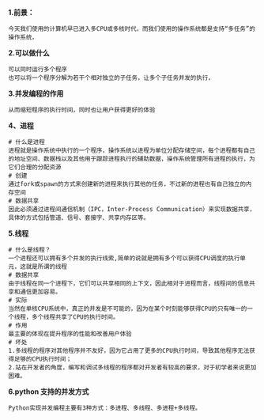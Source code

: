 **1.前景：**

```
今天我们使用的计算机早已进入多CPU或多核时代，而我们使用的操作系统都是支持“多任务”的操作系统，
```

**2.可以做什么**

```
可以同时运行多个程序
也可以将一个程序分解为若干个相对独立的子任务，让多个子任务并发的执行，
```

**3.并发编程的作用**

```
从而缩短程序的执行时间，同时也让用户获得更好的体验
```

**4、进程**

```
# 什么是进程
进程就是操作系统中执行的一个程序，操作系统以进程为单位分配存储空间，每个进程都有自己的地址空间、数据栈以及其他用于跟踪进程执行的辅助数据，操作系统管理所有进程的执行，为它们合理的分配资源
# 创建
通过fork或spawn的方式来创建新的进程来执行其他的任务，不过新的进程也有自己独立的内存空间
# 数据共享
因此必须通过进程间通信机制（IPC，Inter-Process Communication）来实现数据共享，具体的方式包括管道、信号、套接字、共享内存区等。
```

**5.线程**

```
# 什么是线程？
一个进程还可以拥有多个并发的执行线索,简单的说就是拥有多个可以获得CPU调度的执行单元，这就是所谓的线程
# 数据共享
由于线程在同一个进程下，它们可以共享相同的上下文，因此相对于进程而言，线程间的信息共享和通信更加容易。
# 实际
当然在单核CPU系统中，真正的并发是不可能的，因为在某个时刻能够获得CPU的只有唯一的一个线程，多个线程共享了CPU的执行时间。
# 作用
最主要的体现在提升程序的性能和改善用户体验
# 坏处
1.多线程的程序对其他程序并不友好，因为它占用了更多的CPU执行时间，导致其他程序无法获得足够的CPU执行时间；
2.站在开发者的角度，编写和调试多线程的程序都对开发者有较高的要求，对于初学者来说更加困难。
```

**6.python 支持的并发方式**

```
Python实现并发编程主要有3种方式：多进程、多线程、多进程+多线程。
```

